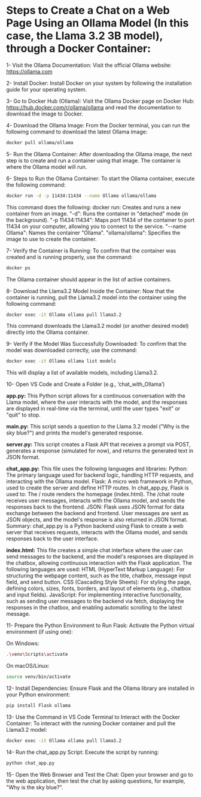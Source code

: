 # Steps to Create a Chat on a Web Page Using an Ollama Model (In this case, the Llama 3.2 3B model), through a Docker Container:

1- Visit the Ollama Documentation: Visit the official Ollama website: https://ollama.com

2- Install Docker: Install Docker on your system by following the installation guide for your operating system.

3- Go to Docker Hub (Ollama): Visit the Ollama Docker page on Docker Hub: https://hub.docker.com/r/ollama/ollama and read the documentation to download the image to Docker.

4- Download the Ollama Image: From the Docker terminal, you can run the following command to download the latest Ollama image:
```bash
docker pull ollama/ollama
```  

5- Run the Ollama Container: After downloading the Ollama image, the next step is to create and run a container using that image. The container is where the Ollama model will run.

6- Steps to Run the Ollama Container:
To start the Ollama container, execute the following command:
```bash
docker run -d -p 11434:11434 --name Ollama ollama/ollama
```  

This command does the following:
docker run: Creates and runs a new container from an image.
"-d": Runs the container in "detached" mode (in the background).
"-p 11434:11434": Maps port 11434 of the container to port 11434 on your computer, allowing you to connect to the service.
"--name Ollama": Names the container "Ollama".
"ollama/ollama": Specifies the image to use to create the container.

7- Verify the Container is Running:
To confirm that the container was created and is running properly, use the command:
```bash
docker ps
```
The Ollama container should appear in the list of active containers.

8- Download the Llama3.2 Model Inside the Container:
Now that the container is running, pull the Llama3.2 model into the container using the following command:
```bash
docker exec -it Ollama ollama pull llama3.2
```
This command downloads the Llama3.2 model (or another desired model) directly into the Ollama container.

9- Verify if the Model Was Successfully Downloaded:
To confirm that the model was downloaded correctly, use the command:
```bash
docker exec -it Ollama ollama list models
```
This will display a list of available models, including Llama3.2.

10- Open VS Code and Create a Folder (e.g., ‘chat_with_Ollama’)

**app.py:**
This Python script allows for a continuous conversation with the Llama model, where the user interacts with the model, and the responses are displayed in real-time via the terminal, until the user types "exit" or "quit" to stop.

**main.py:**
This script sends a question to the Llama 3.2 model ("Why is the sky blue?") and prints the model's generated response.

**server.py:**
This script creates a Flask API that receives a prompt via POST, generates a response (simulated for now), and returns the generated text in JSON format.

**chat_app.py:**
This file uses the following languages and libraries:
Python: The primary language used for backend logic, handling HTTP requests, and interacting with the Ollama model.
Flask: A micro web framework in Python, used to create the server and define HTTP routes. In chat_app.py, Flask is used to:
The / route renders the homepage (index.html).
The /chat route receives user messages, interacts with the Ollama model, and sends the responses back to the frontend.
JSON: Flask uses JSON format for data exchange between the backend and frontend. User messages are sent as JSON objects, and the model's response is also returned in JSON format. Summary: chat_app.py is a Python backend using Flask to create a web server that receives requests, interacts with the Ollama model, and sends responses back to the user interface.

**index.html:**
This file creates a simple chat interface where the user can send messages to the backend, and the model's responses are displayed in the chatbox, allowing continuous interaction with the Flask application.
The following languages are used:
HTML (HyperText Markup Language): For structuring the webpage content, such as the title, chatbox, message input field, and send button.
CSS (Cascading Style Sheets): For styling the page, defining colors, sizes, fonts, borders, and layout of elements (e.g., chatbox and input fields).
JavaScript: For implementing interactive functionality, such as sending user messages to the backend via fetch, displaying the responses in the chatbox, and enabling automatic scrolling to the latest message.

11- Prepare the Python Environment to Run Flask:
Activate the Python virtual environment (if using one):

On Windows:
```bash
.\venv\Scripts\activate
```

On macOS/Linux:
```bash
source venv/bin/activate
```

12- Install Dependencies:
Ensure Flask and the Ollama library are installed in your Python environment:
```bash
pip install Flask ollama
```

13- Use the Command in VS Code Terminal to Interact with the Docker Container:
To interact with the running Docker container and pull the Llama3.2 model:
```bash
docker exec -it Ollama ollama pull llama3.2
```

14- Run the chat_app.py Script:
Execute the script by running:
```bash
python chat_app.py
```

15- Open the Web Browser and Test the Chat:
Open your browser and go to the web application, then test the chat by asking questions, for example, "Why is the sky blue?".

